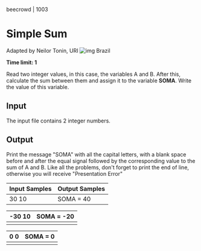 beecrowd | 1003

# Simple Sum

Adapted by Neilor Tonin, URI ![img](https://resources.beecrowd.com.br/gallery/images/flags/br.gif) Brazil

**Time limit: 1**

Read two integer values, in this case, the variables A and B. After this, calculate the sum between them and assign it to the variable **SOMA**. Write the value of this variable.

## Input

The input file contains 2 integer numbers.

## Output

Print the message "SOMA" with all the capital letters, with a blank space before and after the equal signal followed by the corresponding value to the sum of A and B. Like all the problems, don't forget to print the end of line, otherwise you will receive "Presentation Error"

| Input Samples | Output Samples |
| ------------- | -------------- |
| 30 10         | SOMA = 40      |

| -30 10 | SOMA = -20 |
| ------ | ---------- |
|        |            |

| 0 0  | SOMA = 0 |
| ---- | -------- |
|      |          |